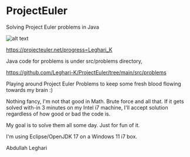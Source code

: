 # ProjectEuler
Solving Project Euler problems in Java

![alt text](https://projecteuler.net/profile/Leghari_K.png)



https://projecteuler.net/progress=Leghari_K


Java code for problems is under src/problems directory,

https://github.com/Leghari-K/ProjectEuler/tree/main/src/problems

Playing around Project Euler Problems to keep some fresh blood flowing towards my brain :)

Nothing fancy, I'm not that good in Math. Brute force and all that. If it gets solved with-in 3 minutes on my Intel i7 machine, I'll accept solution regardless of how good or bad the code is.

My goal is to solve them all some day. Just for fun of it.



I'm using Eclipse/OpenJDK 17 on a Windows 11 i7 box.

Abdullah Leghari
